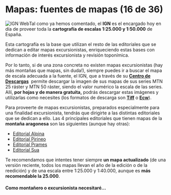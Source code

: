 # Mapas: fuentes de mapas (16 de 36)

![IGN Web](./gps_files/IGN.jpg)Tal como ya hemos comentado, el **IGN** es el encargado hoy en día de proveer toda la **cartografía de escalas 1:25.000 y 1:50.000** de España.

Esta cartografía es la base que utilizan el resto de las editoriales que se dedican a editar mapas excursionistas, enriqueciendo estas bases con información de interés excursionista y revisión toponímica.

Por lo tanto, si de una zona concreta no existen mapas excursionistas (hay más montañas que mapas, sin duda!), siempre puedes ir a buscar el mapa de escala adecuada a la fuente, el IGN, que a través de su [**Centro de Descargas**](http://centrodedescargas.cnig.es/CentroDescargas/index.jsp "Centro de Descargas IGN")  permite descargar la imagen de sus mapas de sus series MTN 25 ráster y MTN 50 ráster, siendo el valor numérico la escala de las series. Allí, **por hojas y de manera gratuita,** podrás descargar estas imágenes y utilizarlas como necesites (los formatos de descarga son **[Tiff](http://es.wikipedia.org/wiki/TIFF "Tiff en Wikipedia")** o **[Ecw](http://es.wikipedia.org/wiki/Enhanced_Compressed_Wavelet "ECW en Wikipedia")**).

Para proveerte de mapas excursionistas, preparados especialmente para una finalidad excursionista, tendrás que dirigirte a las distintas editoriales que se dedican a ello. Las 4 principales editoriales que tienen mapas de la **montaña aragonesa** son las siguientes (aunque hay otras):

*   [Editorial Alpina](http://www.editorialalpina.com/ "Editorial Alpina")
*   [Editorial Pirineo](http://www.editorialpirineo.com/ "Editorial Pirineo")
*   [Editorial Prames](http://www.prames.com/homepage.asp "Editorial Prames")
*   [Editorial Sua](http://www.sua-ediciones.com/ "Editorial Sua")

Te recomendamos que intentes tener siempre **un mapa actualizado** (de una versión reciente, todos los mapas llevan el año de la edición o de la reedición) y de una escala entre 1:25.000 y 1:40.000, aunque es **más recomendable la 25.000**.

#### Como montañero o excursionista necesitaré...